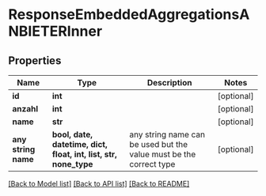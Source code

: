 # ResponseEmbeddedAggregationsANBIETERInner


## Properties
Name | Type | Description | Notes
------------ | ------------- | ------------- | -------------
**id** | **int** |  | [optional] 
**anzahl** | **int** |  | [optional] 
**name** | **str** |  | [optional] 
**any string name** | **bool, date, datetime, dict, float, int, list, str, none_type** | any string name can be used but the value must be the correct type | [optional]

[[Back to Model list]](../README.md#documentation-for-models) [[Back to API list]](../README.md#documentation-for-api-endpoints) [[Back to README]](../README.md)


